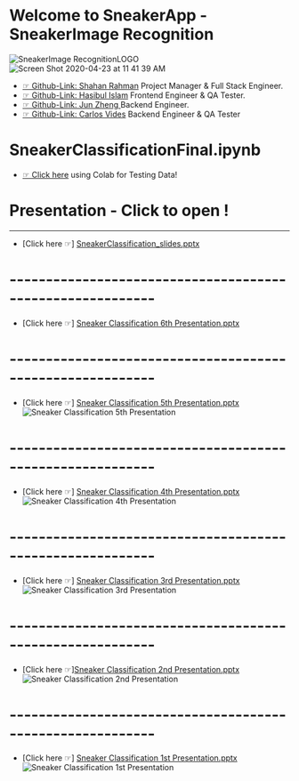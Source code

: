 #  Welcome to SneakerApp - SneakerImage Recognition
![SneakerImage RecognitionLOGO](https://user-images.githubusercontent.com/36207058/80052926-c5437400-84e9-11ea-81d8-99b788665d41.png)
![Screen Shot 2020-04-23 at 11 41 39 AM](https://user-images.githubusercontent.com/36207058/80119260-792f1880-8557-11ea-9fc1-6a557caf703c.png)

* [☞ Github-Link: Shahan Rahman](https://github.com/shahan27)   Project Manager & Full Stack Engineer.
* [☞ Github-Link: Hasibul Islam](https://github.com/hislam000/) Frontend Engineer & QA Tester.
* [☞ Github-Link: Jun Zheng ](https://github.com/JunZheng007)   Backend Engineer.
* [☞ Github-Link: Carlos Vides](https://github.com/cvid2410)    Backend Engineer & QA Tester



# SneakerClassificationFinal.ipynb 
* [☞ Click here](https://colab.research.google.com/drive/1Ks9ul-FR0rLxv8ux7eUQ5iz-UOmh71mg) using Colab for Testing Data!


# Presentation - Click to open !
-------------------------------------------------------------
* [Click here ☞] [SneakerClassification_slides.pptx](https://github.com/CcnyUndergraduateCsDegree/SneakerApp/files/4595505/SneakerClassification_slides.pptx)

# ----------------------------------------------------------
* [Click here ☞] [Sneaker Classification 6th Presentation.pptx](https://github.com/CcnyUndergraduateCsDegree/SneakerApp/files/4595504/Sneaker.Classification.6th.Presentation.pptx)

# ----------------------------------------------------------
* [Click here ☞] [Sneaker Classification 5th Presentation.pptx](https://github.com/CcnyUndergraduateCsDegree/SneakerApp/files/4517264/Sneaker.Classification.5th.Presentation.pptx)
![Sneaker Classification 5th Presentation](https://user-images.githubusercontent.com/36207058/80118416-5e0fd900-8556-11ea-90b1-2425f0c46f5a.gif)
# ----------------------------------------------------------
* [Click here ☞] [Sneaker Classification 4th Presentation.pptx](https://github.com/CcnyUndergraduateCsDegree/SneakerApp/files/4517262/Sneaker.Classification.4th.Presentation.pptx)
![Sneaker Classification 4th Presentation](https://user-images.githubusercontent.com/36207058/80118157-04a7aa00-8556-11ea-8cb9-c476f6ecdc9e.gif)
# ----------------------------------------------------------
* [Click here ☞] [Sneaker Classification 3rd Presentation.pptx](https://github.com/CcnyUndergraduateCsDegree/SneakerApp/files/4517261/Sneaker.Classification.3rd.Presentation.pptx)
![Sneaker Classification 3rd Presentation](https://user-images.githubusercontent.com/36207058/80115506-cf4d8d00-8552-11ea-8710-b5f5cdbb2c65.gif)
# ----------------------------------------------------------
* [Click here ☞][Sneaker Classification 2nd Presentation.pptx](https://github.com/CcnyUndergraduateCsDegree/SneakerApp/files/4517260/Sneaker.Classification.2nd.Presentation.pptx)
![Sneaker Classification 2nd Presentation](https://user-images.githubusercontent.com/36207058/80114444-96f97f00-8551-11ea-865e-ec2da8a8051d.gif)
# ----------------------------------------------------------
* [Click here ☞] [Sneaker Classification 1st Presentation.pptx](https://github.com/CcnyUndergraduateCsDegree/SneakerApp/files/4517191/Sneaker.Classification.1st.Presentation.pptx)
![Sneaker Classification 1st Presentation](https://user-images.githubusercontent.com/36207058/80105617-d66e9e00-8546-11ea-924a-7e9403f65cd0.gif)
